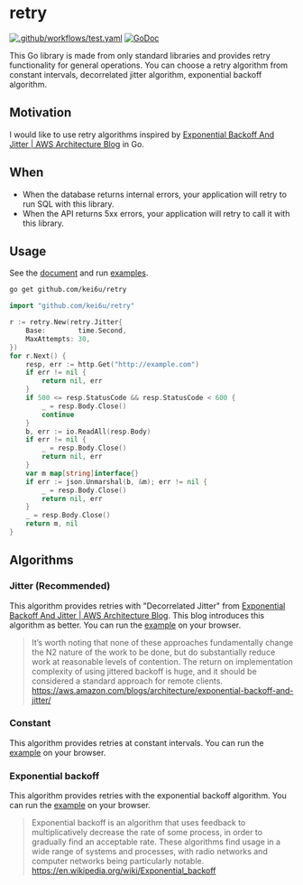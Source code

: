 # retry

[![.github/workflows/test.yaml](https://github.com/kei6u/retry/actions/workflows/test.yaml/badge.svg)](https://github.com/kei6u/retry/actions/workflows/test.yaml)
[![GoDoc](https://godoc.org/github.com/kei6u/retry?status.svg&style=flat-square)](http://godoc.org/github.com/kei6u/retry)

This Go library is made from only standard libraries and provides retry functionality for general operations.
You can choose a retry algorithm from constant intervals, decorrelated jitter algorithm, exponential backoff algorithm.

## Motivation

I would like to use retry algorithms inspired by [Exponential Backoff And Jitter | AWS Architecture Blog](https://aws.amazon.com/blogs/architecture/exponential-backoff-and-jitter/) in Go.

## When

- When the database returns internal errors, your application will retry to run SQL with this library.
- When the API returns 5xx errors, your application will retry to call it with this library.

## Usage

See the [document](https://pkg.go.dev/github.com/kei6u/retry) and run [examples](https://pkg.go.dev/github.com/kei6u/retry#pkg-examples).

```bash
go get github.com/kei6u/retry
```

```go
import "github.com/kei6u/retry"
```

```go
r := retry.New(retry.Jitter{
	Base:        time.Second,
	MaxAttempts: 30,
})
for r.Next() {
	resp, err := http.Get("http://example.com")
	if err != nil {
		return nil, err
	}
	if 500 <= resp.StatusCode && resp.StatusCode < 600 {
		_ = resp.Body.Close()
		continue
	}
	b, err := io.ReadAll(resp.Body)
	if err != nil {
		_ = resp.Body.Close()
		return nil, err
	}
	var m map[string]interface{}
	if err := json.Unmarshal(b, &m); err != nil {
		_ = resp.Body.Close()
		return nil, err
	}
	_ = resp.Body.Close()
	return m, nil
}
```

## Algorithms

### Jitter (Recommended)

This algorithm provides retries with "Decorrelated Jitter" from [Exponential Backoff And Jitter | AWS Architecture Blog](https://aws.amazon.com/blogs/architecture/exponential-backoff-and-jitter/). This blog introduces this algorithm as better. You can run the [example](https://pkg.go.dev/github.com/kei6u/retry#example-Jitter) on your browser.

> It’s worth noting that none of these approaches fundamentally change the N2 nature of the work to be done, but do substantially reduce work at reasonable levels of contention. The return on implementation complexity of using jittered backoff is huge, and it should be considered a standard approach for remote clients.
> https://aws.amazon.com/blogs/architecture/exponential-backoff-and-jitter/

### Constant

This algorithm provides retries at constant intervals. You can run the [example](https://pkg.go.dev/github.com/kei6u/retry#example-Constant) on your browser.

### Exponential backoff

This algorithm provides retries with the exponential backoff algorithm. You can run the [example](https://pkg.go.dev/github.com/kei6u/retry#example-ExponentialBackoff) on your browser.

> Exponential backoff is an algorithm that uses feedback to multiplicatively decrease the rate of some process, in order to gradually find an acceptable rate. These algorithms find usage in a wide range of systems and processes, with radio networks and computer networks being particularly notable.
> https://en.wikipedia.org/wiki/Exponential_backoff
